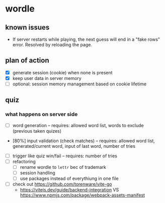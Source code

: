 # wordle

## known issues
* If server restarts while playing, the next guess will end in a "fake rows" error. Resolved by reloading the page.

## plan of action
* [x] generate session (cookie) when none is present 
* [x] keep user data in server memory
* [ ] optional: session memory management based on cookie lifetime

## quiz
### what happens on server side
* [ ] word generation – requires: allowed word list, words to exclude (previous taken quizes)
* [80%] input validation (check matches) – requires: allowed word list, generated/current word, input of last word, number of tries
* [ ] trigger like quiz win/fail – requires: number of tries
* [ ] refactoring
    * [ ] rename wordle to `lettr` bec of trademark
    * [ ] session handling
    * [ ] use packages instead of everythiung in one file
* [ ] check out https://github.com/torenware/vite-go
    * https://vitejs.dev/guide/backend-integration VS https://www.npmjs.com/package/webpack-assets-manifest
